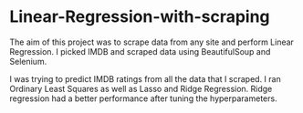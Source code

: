 # Linear-Regression-with-scraping

The aim of this project was to scrape data from any site and perform Linear Regression. I picked IMDB and scraped data using BeautifulSoup and Selenium. 

I was trying to predict IMDB ratings from all the data that I scraped. I ran Ordinary Least Squares as well as Lasso and Ridge Regression. Ridge regression had a better performance after tuning the hyperparameters. 
